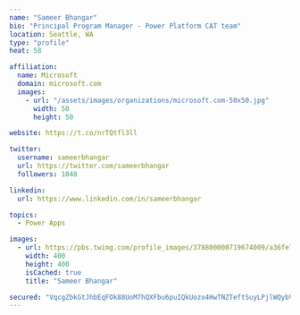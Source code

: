 ```yaml
---
name: "Sameer Bhangar"
bio: "Principal Program Manager - Power Platform CAT team"
location: Seattle, WA
type: "profile"
heat: 58

affiliation:
  name: Microsoft
  domain: microsoft.com
  images:
    - url: "/assets/images/organizations/microsoft.com-50x50.jpg"
      width: 50
      height: 50

website: https://t.co/nrTQtfl3ll

twitter:
  username: sameerbhangar
  url: https://twitter.com/sameerbhangar
  followers: 1048

linkedin:
  url: https://www.linkedin.com/in/sameerbhangar

topics:
  - Power Apps

images:
  - url: https://pbs.twimg.com/profile_images/378800000719674009/a36fe7ddfab1778b76e5793772e43798_400x400.jpeg
    width: 400
    height: 400
    isCached: true
    title: "Sameer Bhangar"

secured: "VqcgZbkGtJhbEqFOk88UoM7hQXFbu6puIQkUozo4HwTNZTeftSuyLPjlWQybVdma7hc2aCd5JgyIqp22bbtxZcFrpHqOViCZcRmz51nMvhYkKP4wpn4JLZWaIE8VUdtrFIh7/qiUrVOs6JqwLBeq6E4NKzQMkM4gRLHSvNhsssFQkyxv8lwox3+/VscZI0C6DERJZEXD7X3zLZOzHXQ6CCimFButQ0gInaeDVebyLBxc53ysEdM7dKAFhwJZNjY1GIhCM6d/F1nVWRGY1mzfFTwonm3G/WHJ3SWW/64/StQLbaUc+hz7zD/wGX/QY7ntMsoQcXnZxYKMKxlwMnXQ9vxSPucuV0plmgklGv4eajC0U5ed3JRsuugwvBYrBSijuVIOUvSXbCGwreBAVYwsZC9+EZ+Fwo56Wq8QBV3yarU=;WfDT4zwEX8qtZMsl6UbDZA=="
---
```


